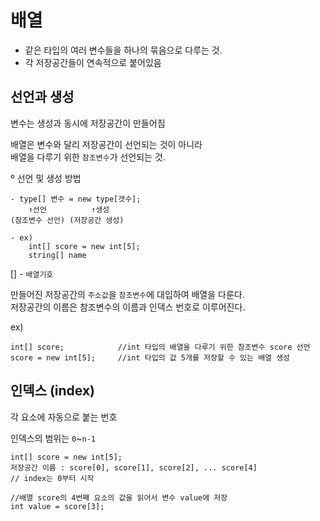 # 배열  
- 같은 타입의 여러 변수들을 하나의 묶음으로 다루는 것.  
- 각 저장공간들이 연속적으로 붙어있음  

## 선언과 생성  

변수는 생성과 동시에 저장공간이 만들어짐  

배열은 변수와 달리 저장공간이 선언되는 것이 아니라  
 배열을 다루기 위한 `참조변수`가 선언되는 것.  

º 선언 및 생성 방법

    - type[] 변수 = new type[갯수];  
        ↑선언          ↑생성  
    (참조변수 선언) (저장공간 생성)  

    - ex)  
        int[] score = new int[5];  
        string[] name  

[] - `배열기호`  

만들어진 저장공간의 `주소값`을 `참조변수`에 대입하여 배열을 다룬다.  
저장공간의 이름은 참조변수의 이름과 인덱스 번호로 이루어진다.  

ex)  

    int[] score;            //int 타입의 배열을 다루기 위한 참조변수 score 선언
    score = new int[5];     //int 타입의 값 5개를 저장할 수 있는 배열 생성  

 ## 인덱스 (index)  

 각 요소에 자동으로 붙는 번호  
 
인덱스의 범위는 `0`~`n-1`  

    int[] score = new int[5];
    저장공간 이름 : score[0], score[1], score[2], ... score[4]  
    // index는 0부터 시작  
    
    //배열 score의 4번째 요소의 값을 읽어서 변수 value에 저장
    int value = score[3];  





